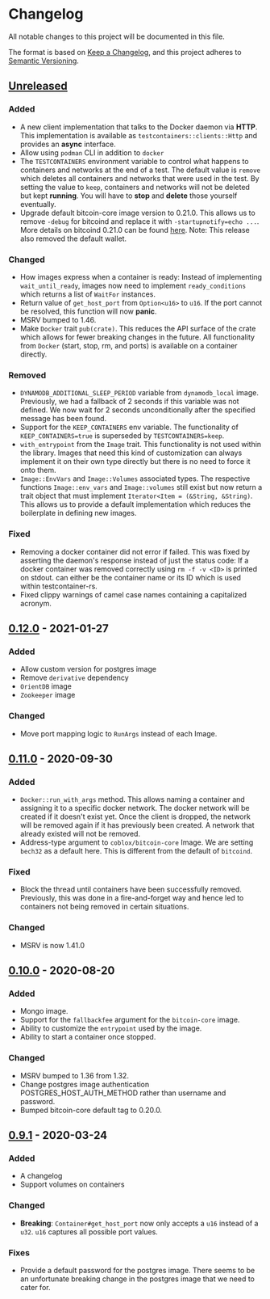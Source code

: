 # Changelog

All notable changes to this project will be documented in this file.

The format is based on [Keep a Changelog](https://keepachangelog.com/en/1.0.0/),
and this project adheres to [Semantic Versioning](https://semver.org/spec/v2.0.0.html).

## [Unreleased]

### Added

- A new client implementation that talks to the Docker daemon via **HTTP**.
  This implementation is available as `testcontainers::clients::Http` and provides an **async** interface.
- Allow using `podman` CLI in addition to `docker`
- The `TESTCONTAINERS` environment variable to control what happens to containers and networks at the end of a test.
  The default value is `remove` which deletes all containers and networks that were used in the test.
  By setting the value to `keep`, containers and networks will not be deleted but kept **running**.
  You will have to **stop** and **delete** those yourself eventually.
- Upgrade default bitcoin-core image version to 0.21.0. This allows us to remove `-debug` for bitcoind and replace it with
  `-startupnotify=echo ...`. More details on bitcoind 0.21.0 can be found [here](https://github.com/bitcoin/bitcoin/blob/master/doc/release-notes/release-notes-0.21.0.md).
  Note: This release also removed the default wallet.

### Changed

- How images express when a container is ready: Instead of implementing `wait_until_ready`, images now need to implement `ready_conditions` which returns a list of `WaitFor` instances.
- Return value of `get_host_port` from `Option<u16>` to `u16`.
  If the port cannot be resolved, this function will now **panic**.
- MSRV bumped to 1.46.
- Make `Docker` trait `pub(crate)`.
  This reduces the API surface of the crate which allows for fewer breaking changes in the future.
  All functionality from `Docker` (start, stop, rm, and ports) is available on a container directly.

### Removed

- `DYNAMODB_ADDITIONAL_SLEEP_PERIOD` variable from `dynamodb_local` image.
  Previously, we had a fallback of 2 seconds if this variable was not defined.
  We now wait for 2 seconds unconditionally after the specified message has been found.
- Support for the `KEEP_CONTAINERS` env variable.
  The functionality of `KEEP_CONTAINERS=true` is superseded by `TESTCONTAINERS=keep`.
- `with_entrypoint` from the `Image` trait.
  This functionality is not used within the library.
  Images that need this kind of customization can always implement it on their own type directly but there is no need to force it onto them.
- `Image::EnvVars` and `Image::Volumes` associated types.
  The respective functions `Image::env_vars` and `Image::volumes` still exist but now return a trait object that must implement `Iterator<Item = (&String, &String)`.
  This allows us to provide a default implementation which reduces the boilerplate in defining new images.

### Fixed

- Removing a docker container did not error if failed. This was fixed by asserting the daemon's response instead of
  just the status code: If a docker container was removed correctly using `rm -f -v <ID>` <ID> is printed on stdout.
  <ID> can either be the container name or its ID which is used within testcontainer-rs.
- Fixed clippy warnings of camel case names containing a capitalized acronym.

## [0.12.0] - 2021-01-27

### Added

- Allow custom version for postgres image
- Remove `derivative` dependency
- `OrientDB` image
- `Zookeeper` image

### Changed

- Move port mapping logic to `RunArgs` instead of each Image.

## [0.11.0] - 2020-09-30

### Added

- `Docker::run_with_args` method. This allows naming a container and assigning it to a specific docker network. The docker
  network will be created if it doesn't exist yet. Once the client is dropped, the network will be removed again if it
  has previously been created. A network that already existed will not be removed.
- Address-type argument to `coblox/bitcoin-core` Image.
  We are setting `bech32` as a default here.
  This is different from the default of `bitcoind`.

### Fixed

- Block the thread until containers have been successfully removed.
  Previously, this was done in a fire-and-forget way and hence led to containers not being removed in certain situations.

### Changed

- MSRV is now 1.41.0

## [0.10.0] - 2020-08-20

### Added

- Mongo image.
- Support for the `fallbackfee` argument for the `bitcoin-core` image.
- Ability to customize the `entrypoint` used by the image.
- Ability to start a container once stopped.

### Changed

- MSRV bumped to 1.36 from 1.32.
- Change postgres image authentication POSTGRES_HOST_AUTH_METHOD rather than username and password.
- Bumped bitcoin-core default tag to 0.20.0.

## [0.9.1] - 2020-03-24

### Added

- A changelog
- Support volumes on containers

### Changed

- **Breaking**: `Container#get_host_port` now only accepts a `u16` instead of a `u32`.
  `u16` captures all possible port values.

### Fixes

- Provide a default password for the postgres image.
  There seems to be an unfortunate breaking change in the postgres image that we need to cater for.

[Unreleased]: https://github.com/testcontainers/testcontainers-rs/compare/0.12.0...HEAD
[0.12.0]: https://github.com/testcontainers/testcontainers-rs/compare/0.11.0...0.12.0
[0.11.0]: https://github.com/testcontainers/testcontainers-rs/compare/0.10.0...0.11.0
[0.10.0]: https://github.com/testcontainers/testcontainers-rs/compare/0.9.1...0.10.0
[0.9.1]: https://github.com/testcontainers/testcontainers-rs/compare/0.8.1...0.9.1
